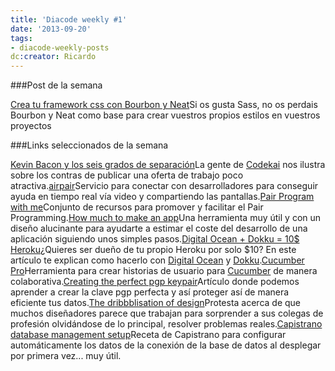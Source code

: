 ```yaml
---
title: 'Diacode weekly #1'
date: '2013-09-20'
tags:
- diacode-weekly-posts
dc:creator: Ricardo
---
```


###Post de la semana


[Crea tu framework css con Bourbon y Neat](http://blog.diacode.com/crea-tu-framework-css-con-bourbon-y-neat)Si os gusta Sass, no os perdais Bourbon y Neat como base para crear vuestros propios estilos en vuestros proyectos

###Links seleccionados de la semana


[Kevin Bacon y los seis grados de separación](http://blog.codekai.com/es/kevin-bacon-y-los-seis-grados-de-separacion/)La gente de 
[Codekai](https://codekai.com/es/) nos ilustra sobre los contras de publicar una oferta de trabajo poco atractiva.[airpair](http://www.airpair.com/)Servicio para conectar con desarrolladores para conseguir ayuda en tiempo real vía video y compartiendo las pantallas.[Pair Program with me](http://www.pairprogramwith.me/)Conjunto de recursos para promover y facilitar el Pair Programming.[How much to make an app](http://howmuchtomakeanapp.com/)Una herramienta muy útil y con un diseño alucinante para ayudarte a estimar el coste del desarrollo de una aplicación siguiendo unos simples pasos.[Digital Ocean + Dokku = 10$ Heroku](http://beletsky.net/2013/08/digitalocean-plus-dokku-equals-10-heroku.html)¿Quieres ser dueño de tu propio Heroku por solo $10? En este artículo te explican como hacerlo con 
[Digital Ocean](https://www.digitalocean.com/) y 
[Dokku](https://github.com/progrium/dokku).[Cucumber Pro](https://cucumber.pro/)Herramienta para crear historias de usuario para 
[Cucumber](http://cukes.info/) de manera colaborativa.[Creating the perfect pgp keypair](https://alexcabal.com/creating-the-perfect-gpg-keypair/)Artículo donde podemos aprender a crear la clave pgp perfecta y así proteger así de manera eficiente tus datos.[The dribbblisation of design](http://insideintercom.io/the-dribbblisation-of-design/)Protesta acerca de que muchos diseñadores parece que trabajan para sorprender a sus colegas de profesión olvidándose de lo principal, resolver problemas reales.[Capistrano database management setup](https://github.com/cookieshq/capistrano-database-management-setup)Receta de Capistrano para configurar automáticamente los datos de la conexión de la base de datos al desplegar por primera vez... muy útil.
